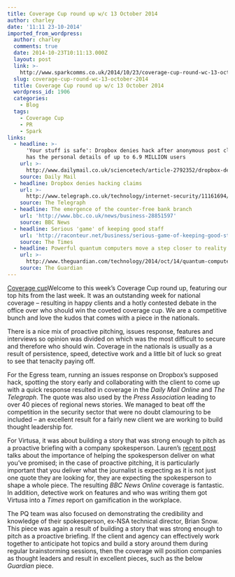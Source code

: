 ```yaml
---
title: Coverage Cup round up w/c 13 October 2014
author: charley
date: '11:11 23-10-2014'
imported_from_wordpress:
  author: charley
  comments: true
  date: 2014-10-23T10:11:13.000Z
  layout: post
  link: >-
    http://www.sparkcomms.co.uk/2014/10/23/coverage-cup-round-wc-13-october-2014/
  slug: coverage-cup-round-wc-13-october-2014
  title: Coverage Cup round up w/c 13 October 2014
  wordpress_id: 1906
  categories:
    - Blog
  tags:
    - Coverage Cup
    - PR
    - Spark
links:
  - headline: >-
      'Your stuff is safe': Dropbox denies hack after anonymous post claims it
      has the personal details of up to 6.9 MILLION users
    url: >-
      http://www.dailymail.co.uk/sciencetech/article-2792352/dropbox-denies-hack-anonymous-post-claims-personal-details-6-9-million-users.html
    source: Daily Mail
  - headline: Dropbox denies hacking claims
    url: >-
      http://www.telegraph.co.uk/technology/internet-security/11161694/Dropbox-denies-hacking-claims.html
    source: The Telegraph
  - headline: The emergence of the counter-free bank branch
    url: 'http://www.bbc.co.uk/news/business-28851597'
    source: BBC News
  - headline: Serious 'game' of keeping good staff
    url: 'http://raconteur.net/business/serious-game-of-keeping-good-staff'
    source: The Times
  - headline: Powerful quantum computers move a step closer to reality
    url: >-
      http://www.theguardian.com/technology/2014/oct/14/quantum-computers-public-encryption
    source: The Guardian
---
```

[Coverage cup](Coverage-cup-167x300.jpg)Welcome to this week’s Coverage Cup round up, featuring our top hits from the last week. It was an outstanding week for national coverage – resulting in happy clients and a hotly contested debate in the office over who should win the coveted coverage cup. We are a competitive bunch and love the kudos that comes with a piece in the nationals.

There is a nice mix of proactive pitching, issues response, features and interviews so opinion was divided on which was the most difficult to secure and therefore who should win. Coverage in the nationals is usually as a result of persistence, speed, detective work and a little bit of luck so great to see that tenacity paying off.

For the Egress team, running an issues response on Dropbox’s supposed hack, spotting the story early and collaborating with the client to come up with a quick response resulted in coverage in the _Daily Mail Online_ and _The Telegraph_. The quote was also used by the _Press Association_ leading to over 40 pieces of regional news stories. We managed to beat off the competition in the security sector that were no doubt clamouring to be included – an excellent result for a fairly new client we are working to build thought leadership for.

For Virtusa, it was about building a story that was strong enough to pitch as a proactive briefing with a company spokesperson. Lauren’s [recent post](http://www.sparkcomms.co.uk/2014/10/22/beware-technology-journalist/) talks about the importance of helping the spokesperson deliver on what you’ve promised; in the case of proactive pitching, it is particularly important that you deliver what the journalist is expecting as it is not just one quote they are looking for, they are expecting the spokesperson to shape a whole piece. The resulting _BBC News Online_ coverage is fantastic. In addition, detective work on features and who was writing them got Virtusa into a _Times_ report on gamification in the workplace.

The PQ team was also focused on demonstrating the credibility and knowledge of their spokesperson, ex-NSA technical director, Brian Snow. This piece was again a result of building a story that was strong enough to pitch as a proactive briefing. If the client and agency can effectively work together to anticipate hot topics and build a story around them during regular brainstorming sessions, then the coverage will position companies as thought leaders and result in excellent pieces, such as the below _Guardian_ piece.
